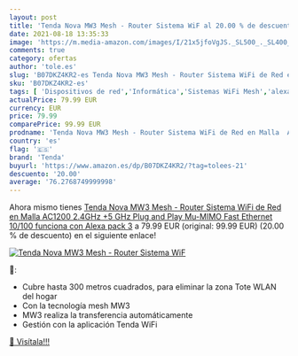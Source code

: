 ```yaml
---
layout: post
title: 'Tenda Nova MW3 Mesh - Router Sistema WiF al 20.00 % de descuento'
date: 2021-08-18 13:35:33
image: 'https://m.media-amazon.com/images/I/21x5jfoVgJS._SL500_._SL400_.jpg'
comments: true
category: ofertas
author: 'tole.es'
slug: 'B07DKZ4KR2-es Tenda Nova MW3 Mesh - Router Sistema WiFi de Red en Malla...'
sku: 'B07DKZ4KR2-es'
tags: [ 'Dispositivos de red','Informática','Sistemas WiFi Mesh','alexa','tenda', ]
actualPrice: 79.99 EUR
currency: EUR
price: 79.99
comparePrice: 99.99 EUR
prodname: 'Tenda Nova MW3 Mesh - Router Sistema WiFi de Red en Malla  AC1200  2.4GHz +5 GHz  Plug and Play  Mu-MIMO  Fast Ethernet 10/100  funciona con Alexa   pack 3'
country: 'es'
flag: '🇪🇸'
brand: 'Tenda'
buyurl: 'https://www.amazon.es/dp/B07DKZ4KR2/?tag=tolees-21'
descuento: '20.00'
average: '76.2768749999998'
---
```


Ahora mismo tienes [Tenda Nova MW3 Mesh - Router Sistema WiFi de Red en Malla  AC1200  2.4GHz +5 GHz  Plug and Play  Mu-MIMO  Fast Ethernet 10/100  funciona con Alexa   pack 3](https://www.amazon.es/dp/B07DKZ4KR2/?tag=tolees-21) a 79.99 EUR (original: 99.99 EUR) (20.00 %  de descuento) en el siguiente enlace!

[![Tenda Nova MW3 Mesh - Router Sistema WiF](https://m.media-amazon.com/images/I/21x5jfoVgJS._SL500_._SL400_.jpg)](https://www.amazon.es/dp/B07DKZ4KR2/?tag=tolees-21)

🔎:

- Cubre hasta 300 metros cuadrados, para eliminar la zona Tote WLAN del hogar
- Con la tecnología mesh MW3
- MW3 realiza la transferencia automáticamente
- Gestión con la aplicación Tenda WiFi

[🛒 Visítala!!!](https://www.amazon.es/dp/B07DKZ4KR2/?tag=tolees-21)
